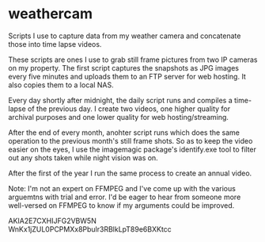 # weathercam
Scripts I use to capture data from my weather camera and concatenate those into time lapse videos.

These scripts are ones I use to grab still frame pictures from two IP cameras on my property. The first script captures the snapshots
as JPG images every five minutes and uploads them to an FTP server for web hosting. It also copies them to a local NAS.

Every day shortly after midnight, the daily script runs and compiles a time-lapse of the previous day. I create two videos, one higher
quality for archival purposes and one lower quality for web hosting/streaming.

After the end of every month, anohter script runs which does the same operation to the previous month's still frame shots. So as to keep
the video easier on the eyes, I use the imagemagic package's identify.exe tool to filter out any shots taken while night vision was on.

After the first of the year I run the same process to create an annual video.

Note: I'm not an expert on FFMPEG and I've come up with the various arguemtns with trial and error. I'd be eager to hear from someone
more well-versed on FFMPEG to know if my arguments could be improved.

AKIA2E7CXHIJFG2VBW5N
WnKx1jZUL0PCPMXx8Pbulr3RBlkLpT89e6BXKtcc
